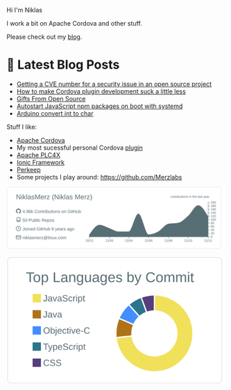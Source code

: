 Hi I'm Niklas

I work a bit on Apache Cordova and other stuff.

Please check out my [blog](https://blog.merzlabs.com/).

# 📩 Latest Blog Posts
<!-- BLOG-POST-LIST:START -->
- [Getting a CVE number for a security issue in an open source project](https://blog.merzlabs.com/posts/oss-vulnerability/)
- [How to make Cordova plugin development suck a little less](https://blog.merzlabs.com/posts/cordova-plugin-development/)
- [Gifts From Open Source](https://blog.merzlabs.com/posts/my-oss/)
- [Autostart JavaScript npm packages on boot with systemd](https://blog.merzlabs.com/posts/js-autostart-systemd/)
- [Arduino convert int to char](https://blog.merzlabs.com/posts/arduino-int-const-char-conversion/)
<!-- BLOG-POST-LIST:END -->

Stuff I like:

* [Apache Cordova](https://cordova.apache.org/)
* My most sucessful personal Cordova [plugin](https://github.com/NiklasMerz/cordova-plugin-fingerprint-aio)
* [Apache PLC4X](https://github.com/apache/plc4x)
* [Ionic Framework](https://github.com/ionic-team/ionic-framework)
* [Perkeep](https://github.com/perkeep/perkeep)
* Some projects I play around: https://github.com/Merzlabs

[![](https://raw.githubusercontent.com/NiklasMerz/NiklasMerz/master/profile-summary-card-output/default/0-profile-details.svg)](https://github.com/vn7n24fzkq/github-profile-summary-cards)

[![](https://raw.githubusercontent.com/NiklasMerz/NiklasMerz/master/profile-summary-card-output/default/2-most-commit-language.svg)](https://github.com/vn7n24fzkq/github-profile-summary-cards)
